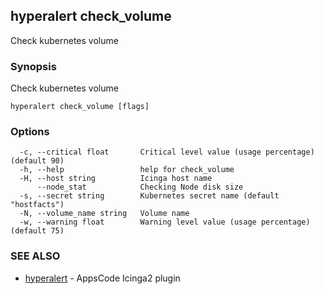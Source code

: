 ## hyperalert check_volume

Check kubernetes volume

### Synopsis


Check kubernetes volume

```
hyperalert check_volume [flags]
```

### Options

```
  -c, --critical float       Critical level value (usage percentage) (default 90)
  -h, --help                 help for check_volume
  -H, --host string          Icinga host name
      --node_stat            Checking Node disk size
  -s, --secret string        Kubernetes secret name (default "hostfacts")
  -N, --volume_name string   Volume name
  -w, --warning float        Warning level value (usage percentage) (default 75)
```

### SEE ALSO
* [hyperalert](hyperalert.md)	 - AppsCode Icinga2 plugin


